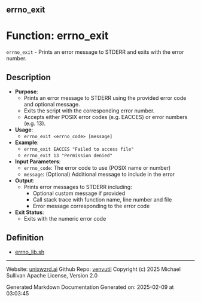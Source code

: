 ## errno_exit
# Function: errno_exit
 `errno_exit` - Prints an error message to STDERR and exits with the error number.
## Description
- **Purpose**: 
  - Prints an error message to STDERR using the provided error code and optional message.
  - Exits the script with the corresponding error number.
  - Accepts either POSIX error codes (e.g. EACCES) or error numbers (e.g. 13).
- **Usage**: 
  - `errno_exit <errno_code> [message]`
- **Example**:
  - `errno_exit EACCES "Failed to access file"`
  - `errno_exit 13 "Permission denied"`
- **Input Parameters**: 
  - `errno_code`: The error code to use (POSIX name or number)
  - `message`: (Optional) Additional message to include in the error
- **Output**: 
  - Prints error messages to STDERR including:
    - Optional custom message if provided
    - Call stack trace with function name, line number and file
    - Error message corresponding to the error code
- **Exit Status**: 
  - Exits with the numeric error code

## Definition 

* [errno_lib.sh](../errno_lib_sh.md)
---

Website: [unixwzrd.ai](https://unixwzrd.ai)
Github Repo: [venvutil](https://github.com/unixwzrd/venvutil)
Copyright (c) 2025 Michael Sullivan
Apache License, Version 2.0

Generated Markdown Documentation
Generated on: 2025-02-09 at 03:03:45
